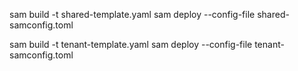 sam build -t shared-template.yaml 
sam deploy --config-file shared-samconfig.toml


sam build -t tenant-template.yaml 
sam deploy --config-file tenant-samconfig.toml